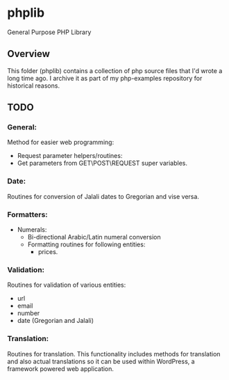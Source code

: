 # phplib

General Purpose PHP Library

## Overview

This folder (phplib) contains a collection of php source files that I'd wrote
a long time ago. I archive it as part of my php-examples repository for 
historical reasons. 

## TODO

### General:
Method for easier web programming:
* Request parameter helpers/routines:
* Get parameters from GET\POST\REQUEST super variables.

### Date:
Routines for conversion of Jalali dates to Gregorian and vise versa.

### Formatters:
* Numerals:
    * Bi-directional Arabic/Latin numeral conversion
    * Formatting routines for following entities:
        * prices.

### Validation:
Routines for validation of various entities:
* url
* email
* number
* date (Gregorian and Jalali)

### Translation:
Routines for translation. This functionality includes methods for translation and also actual translations so it can be used within WordPress, a framework powered web application.
